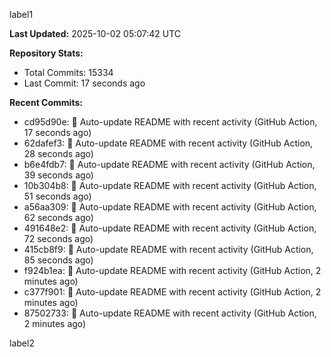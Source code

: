
label1 
<!-- ACTIVITY_START -->
**Last Updated:** 2025-10-02 05:07:42 UTC

**Repository Stats:**
- Total Commits: 15334
- Last Commit: 17 seconds ago

**Recent Commits:**
- cd95d90e: 🤖 Auto-update README with recent activity (GitHub Action, 17 seconds ago)
- 62dafef3: 🤖 Auto-update README with recent activity (GitHub Action, 28 seconds ago)
- b6e4fdb7: 🤖 Auto-update README with recent activity (GitHub Action, 39 seconds ago)
- 10b304b8: 🤖 Auto-update README with recent activity (GitHub Action, 51 seconds ago)
- a56aa309: 🤖 Auto-update README with recent activity (GitHub Action, 62 seconds ago)
- 491648e2: 🤖 Auto-update README with recent activity (GitHub Action, 72 seconds ago)
- 415cb8f9: 🤖 Auto-update README with recent activity (GitHub Action, 85 seconds ago)
- f924b1ea: 🤖 Auto-update README with recent activity (GitHub Action, 2 minutes ago)
- c377f901: 🤖 Auto-update README with recent activity (GitHub Action, 2 minutes ago)
- 87502733: 🤖 Auto-update README with recent activity (GitHub Action, 2 minutes ago)
<!-- ACTIVITY_END -->

label2
